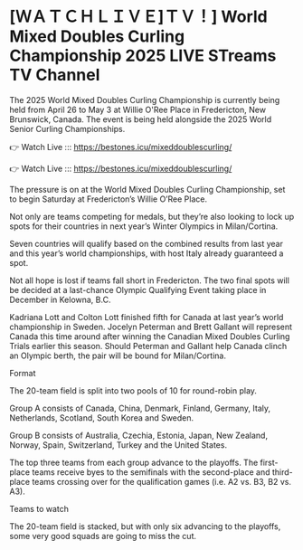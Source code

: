 # [ＷＡＴＣＨＬＩＶＥ]ＴＶ！] World Mixed Doubles Curling Championship 2025 LIVE STreams TV Channel 

The 2025 World Mixed Doubles Curling Championship is currently being held from April 26 to May 3 at Willie O'Ree Place in Fredericton, New Brunswick, Canada. The event is being held alongside the 2025 World Senior Curling Championships.

👉 Watch Live ::: https://bestones.icu/mixeddoublescurling/

👉 Watch Live ::: https://bestones.icu/mixeddoublescurling/

The pressure is on at the World Mixed Doubles Curling Championship, set to begin Saturday at Fredericton’s Willie O’Ree Place.

Not only are teams competing for medals, but they’re also looking to lock up spots for their countries in next year’s Winter Olympics in Milan/Cortina.

Seven countries will qualify based on the combined results from last year and this year’s world championships, with host Italy already guaranteed a spot.

Not all hope is lost if teams fall short in Fredericton. The two final spots will be decided at a last-chance Olympic Qualifying Event taking place in December in Kelowna, B.C.

Kadriana Lott and Colton Lott finished fifth for Canada at last year’s world championship in Sweden. Jocelyn Peterman and Brett Gallant will represent Canada this time around after winning the Canadian Mixed Doubles Curling Trials earlier this season. Should Peterman and Gallant help Canada clinch an Olympic berth, the pair will be bound for Milan/Cortina.

Format

The 20-team field is split into two pools of 10 for round-robin play.

Group A consists of Canada, China, Denmark, Finland, Germany, Italy, Netherlands, Scotland, South Korea and Sweden.

Group B consists of Australia, Czechia, Estonia, Japan, New Zealand, Norway, Spain, Switzerland, Turkey and the United States.

The top three teams from each group advance to the playoffs. The first-place teams receive byes to the semifinals with the second-place and third-place teams crossing over for the qualification games (i.e. A2 vs. B3, B2 vs. A3).

Teams to watch

The 20-team field is stacked, but with only six advancing to the playoffs, some very good squads are going to miss the cut.
